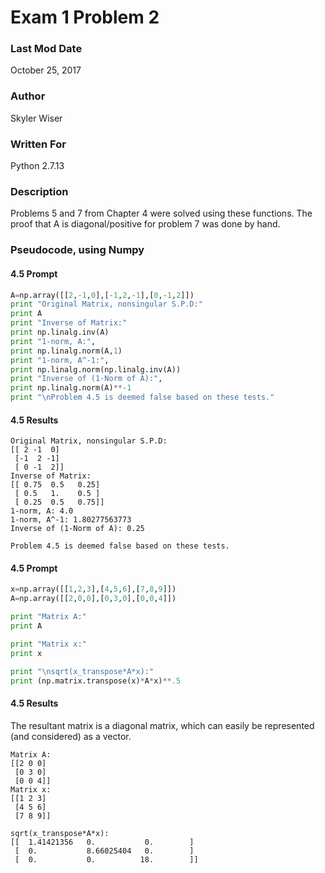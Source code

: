 # Exam 1 Problem 2

### Last Mod Date
October 25, 2017
### Author
Skyler Wiser
### Written For
Python 2.7.13
### Description

Problems 5 and 7 from Chapter 4 were solved using these functions. The proof that A is diagonal/positive for problem 7 was done by hand.

### Pseudocode, using Numpy

#### 4.5 Prompt

```python
A=np.array([[2,-1,0],[-1,2,-1],[0,-1,2]])
print "Original Matrix, nonsingular S.P.D:"
print A
print "Inverse of Matrix:"
print np.linalg.inv(A)
print "1-norm, A:",
print np.linalg.norm(A,1)
print "1-norm, A^-1:",
print np.linalg.norm(np.linalg.inv(A))
print "Inverse of (1-Norm of A):",
print np.linalg.norm(A)**-1
print "\nProblem 4.5 is deemed false based on these tests."
```
#### 4.5 Results

```
Original Matrix, nonsingular S.P.D:
[[ 2 -1  0]
 [-1  2 -1]
 [ 0 -1  2]]
Inverse of Matrix:
[[ 0.75  0.5   0.25]
 [ 0.5   1.    0.5 ]
 [ 0.25  0.5   0.75]]
1-norm, A: 4.0
1-norm, A^-1: 1.80277563773
Inverse of (1-Norm of A): 0.25

Problem 4.5 is deemed false based on these tests.
```

#### 4.5 Prompt

```python
x=np.array([[1,2,3],[4,5,6],[7,8,9]])
A=np.array([[2,0,0],[0,3,0],[0,0,4]])

print "Matrix A:"
print A

print "Matrix x:"
print x

print "\nsqrt(x_transpose*A*x):"
print (np.matrix.transpose(x)*A*x)**.5
```
#### 4.5 Results

The resultant matrix is a diagonal matrix, which can easily be represented (and considered) as a vector.

```
Matrix A:
[[2 0 0]
 [0 3 0]
 [0 0 4]]
Matrix x:
[[1 2 3]
 [4 5 6]
 [7 8 9]]

sqrt(x_transpose*A*x):
[[  1.41421356   0.           0.        ]
 [  0.           8.66025404   0.        ]
 [  0.           0.          18.        ]]

